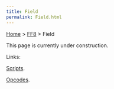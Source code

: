 ```yaml
---
title: Field
permalink: Field.html
---
```


[Home](../Main%20Page.md) > [FF8](../FF8.md) > Field

This page is currently under construction.

Links:

[Scripts][].

[Opcodes][].

  [Scripts]: Field/Script.md "wikilink"
  [Opcodes]: Field/Script/Opcodes.md "wikilink"
